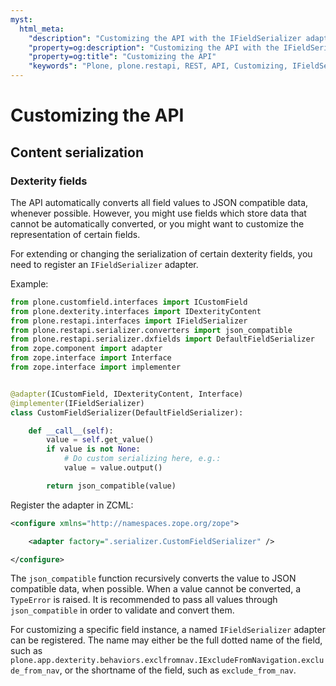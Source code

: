 ```yaml
---
myst:
  html_meta:
    "description": "Customizing the API with the IFieldSerializer adapter."
    "property=og:description": "Customizing the API with the IFieldSerializer adapter."
    "property=og:title": "Customizing the API"
    "keywords": "Plone, plone.restapi, REST, API, Customizing, IFieldSerializer, adapter"
---
```


# Customizing the API


## Content serialization


### Dexterity fields

The API automatically converts all field values to JSON compatible data, whenever possible.
However, you might use fields which store data that cannot be automatically converted, or you might want to customize the representation of certain fields.

For extending or changing the serialization of certain dexterity fields, you need to register an `IFieldSerializer` adapter.

Example:

```python
from plone.customfield.interfaces import ICustomField
from plone.dexterity.interfaces import IDexterityContent
from plone.restapi.interfaces import IFieldSerializer
from plone.restapi.serializer.converters import json_compatible
from plone.restapi.serializer.dxfields import DefaultFieldSerializer
from zope.component import adapter
from zope.interface import Interface
from zope.interface import implementer


@adapter(ICustomField, IDexterityContent, Interface)
@implementer(IFieldSerializer)
class CustomFieldSerializer(DefaultFieldSerializer):

    def __call__(self):
        value = self.get_value()
        if value is not None:
            # Do custom serializing here, e.g.:
            value = value.output()

        return json_compatible(value)
```

Register the adapter in ZCML:

```xml
<configure xmlns="http://namespaces.zope.org/zope">

    <adapter factory=".serializer.CustomFieldSerializer" />

</configure>
```

The `json_compatible` function recursively converts the value to JSON compatible data, when possible.
When a value cannot be converted, a `TypeError` is raised.
It is recommended to pass all values through `json_compatible` in order to validate and convert them.

For customizing a specific field instance, a named `IFieldSerializer` adapter can be registered.
The name may either be the full dotted name of the field, such as `plone.app.dexterity.behaviors.exclfromnav.IExcludeFromNavigation.exclude_from_nav`, or the shortname of the field, such as `exclude_from_nav`.
